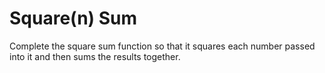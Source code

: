 # Square(n) Sum
Complete the square sum function so that it squares each number passed into it and then sums the results together.